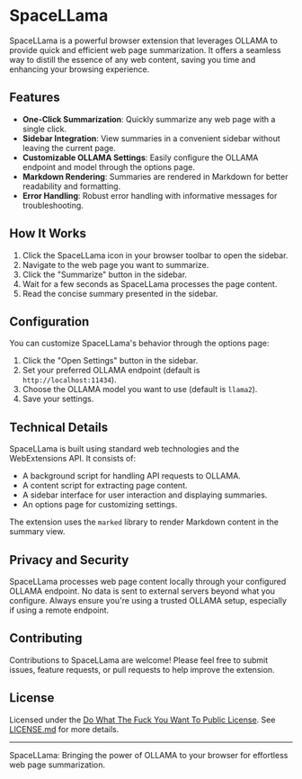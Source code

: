 # SpaceLLama

SpaceLLama is a powerful browser extension that leverages OLLAMA to provide quick and efficient web page summarization. It offers a seamless way to distill the essence of any web content, saving you time and enhancing your browsing experience.

## Features

- **One-Click Summarization**: Quickly summarize any web page with a single click.
- **Sidebar Integration**: View summaries in a convenient sidebar without leaving the current page.
- **Customizable OLLAMA Settings**: Easily configure the OLLAMA endpoint and model through the options page.
- **Markdown Rendering**: Summaries are rendered in Markdown for better readability and formatting.
- **Error Handling**: Robust error handling with informative messages for troubleshooting.

## How It Works

1. Click the SpaceLLama icon in your browser toolbar to open the sidebar.
2. Navigate to the web page you want to summarize.
3. Click the "Summarize" button in the sidebar.
4. Wait for a few seconds as SpaceLLama processes the page content.
5. Read the concise summary presented in the sidebar.

## Configuration

You can customize SpaceLLama's behavior through the options page:

1. Click the "Open Settings" button in the sidebar.
2. Set your preferred OLLAMA endpoint (default is `http://localhost:11434`).
3. Choose the OLLAMA model you want to use (default is `llama2`).
4. Save your settings.

## Technical Details

SpaceLLama is built using standard web technologies and the WebExtensions API. It consists of:

- A background script for handling API requests to OLLAMA.
- A content script for extracting page content.
- A sidebar interface for user interaction and displaying summaries.
- An options page for customizing settings.

The extension uses the `marked` library to render Markdown content in the summary view.

## Privacy and Security

SpaceLLama processes web page content locally through your configured OLLAMA endpoint. No data is sent to external servers beyond what you configure. Always ensure you're using a trusted OLLAMA setup, especially if using a remote endpoint.

## Contributing

Contributions to SpaceLLama are welcome! Please feel free to submit issues, feature requests, or pull requests to help improve the extension.

## License

Licensed under the [Do What The Fuck You Want To Public License](LICENSE.md).
See [LICENSE.md](LICENSE.md) for more details.

---

SpaceLLama: Bringing the power of OLLAMA to your browser for effortless web page summarization.
